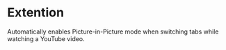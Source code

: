 # Extention
Automatically enables Picture-in-Picture mode when switching tabs while watching a YouTube video.

